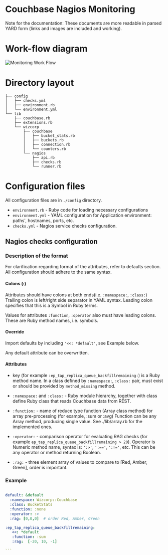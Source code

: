 
Couchbase Nagios Monitoring
===========================

Note for the documentation: These documents are more readable in parsed YARD form (links and images are included and working).

Work-flow diagram
======================

![Monitoring Work Flow](images/workflow.png)

Directory layout
======================

````
├── config
│   ├── checks.yml
│   ├── environment.rb
│   └── environment.yml
└── lib
    ├── couchbase.rb
    ├── extensions.rb
    └── wizcorp
        ├── couchbase
        │   ├── bucket_stats.rb
        │   ├── buckets.rb
        │   ├── connection.rb
        │   └── counters.rb
        └── nagios
            ├── api.rb
            ├── checks.rb
            └── runner.rb
````


Configuration files
====================

All configuration files are in `./config` directory.

* `environment.rb` - Ruby code for loading necessary configurations
* `environment.yml` - YAML configuration for Application environment: paths', hostnames, ports, etc.
* `checks.yml` - Nagios service checks configuration.


Nagios checks configuration
---------------------------

### Description of the format


For clarification regarding format of the attributes, refer to defaults section. All configuration should adhere to the same syntax.

#### Colons (:) 


Attributes should have colons at both ends(i.e. `:namespace:`, `:class:`) Trailing colon is left/right side separator in YAML syntax. Leading colon specifies that this is a Symbol in Ruby terms.

Values for attributes `:function`, `:operator` also must have leading colons. These are Ruby method names, i.e. symbols.

#### Override

Import defaults by including `'<<: *default'`, see Example below.

Any default attribute can be overwritten. 

#### Attributes

* key (for example `:ep_tap_replica_queue_backfillremaining:`) is a Ruby method name. In a class defined by `:namespace:`, `:class:` pair, must exist or should be provided by `method_missing` method.

* `:namespace:` and `:class:` - Ruby module hierarchy, together with class define Ruby class that reads Couchbase data from REST.

* `:function:` - name of reduce type function (Array class method) for array pre-processing (for example, :sum or :avg) Function can be any Array method, producing single value. See ./lib/array.rb for the implemented ones.

* `:operator:` - comparison operator for evaluating RAG checks (for example `ep_tap_replica_queue_backfillremaining > 20`). Operator is Numeric method name, syntax is: `':>'`, `':=='`, `':!='`, etc. This can be any operator or method returning Boolean.

* `:rag:` - three element array of values to compare to [Red, Amber,
    Green], order is important.

### Example

````yaml

default: &default
  :namespace: Wizcorp::Couchbase
  :class: BucketStats
  :function: :none 
  :operator: :>
  :rag: [0,0,0]  # order Red, Amber, Green

:ep_tap_replica_queue_backfillremaining:
   <<: *default
   :function: :sum
   :rag:  [-20, 10, -1]
   
```

